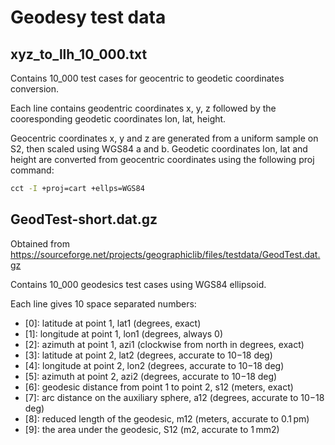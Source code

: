 # Geodesy test data

## xyz_to_llh_10_000.txt

Contains 10_000 test cases for geocentric to geodetic coordinates conversion.

Each line contains geodentric coordinates x, y, z followed 
by the cooresponding geodetic coordinates lon, lat, height.

Geocentric coordinates x, y and z are generated from a uniform sample on S2,
then scaled using WGS84 a and b. 
Geodetic coordinates lon, lat and height are converted from geocentric coordinates
using the following proj command:
```bash
cct -I +proj=cart +ellps=WGS84
```

## GeodTest-short.dat.gz 

Obtained from https://sourceforge.net/projects/geographiclib/files/testdata/GeodTest.dat.gz

Contains 10_000 geodesics test cases using WGS84 ellipsoid.

Each line gives 10 space separated numbers:
- [0]: latitude at point 1, lat1 (degrees, exact)
- [1]: longitude at point 1, lon1 (degrees, always 0)
- [2]: azimuth at point 1, azi1 (clockwise from north in degrees, exact)
- [3]: latitude at point 2, lat2 (degrees, accurate to 10−18 deg)
- [4]: longitude at point 2, lon2 (degrees, accurate to 10−18 deg)
- [5]: azimuth at point 2, azi2 (degrees, accurate to 10−18 deg)
- [6]: geodesic distance from point 1 to point 2, s12 (meters, exact)
- [7]: arc distance on the auxiliary sphere, a12 (degrees, accurate to 10−18 deg)
- [8]: reduced length of the geodesic, m12 (meters, accurate to 0.1 pm)
- [9]: the area under the geodesic, S12 (m2, accurate to 1 mm2)

